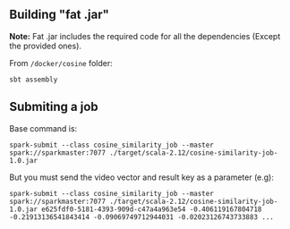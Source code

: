 ## Building "fat .jar"

**Note:** Fat .jar includes the required code for all the dependencies (Except the provided ones).

From `/docker/cosine` folder:

```
sbt assembly
```

## Submiting a job

Base command is:

```
spark-submit --class cosine_similarity_job --master spark://sparkmaster:7077 ./target/scala-2.12/cosine-similarity-job-1.0.jar
```

But you must send the video vector and result key as a parameter (e.g):

```
spark-submit --class cosine_similarity_job --master spark://sparkmaster:7077 ./target/scala-2.12/cosine-similarity-job-1.0.jar e625fdf0-5181-4393-909d-c47a4a963e54 -0.406119167804718 -0.21913136541843414 -0.09069749712944031 -0.02023126743733883 ...
```
